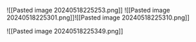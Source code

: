 ![[Pasted image 20240518225253.png]]
![[Pasted image 20240518225301.png]]![[Pasted image 20240518225310.png]]

![[Pasted image 20240518225349.png]]
